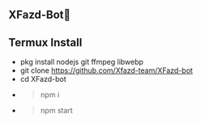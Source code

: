 ## XFazd-Bot🤖

## Termux Install
* pkg install nodejs git ffmpeg libwebp
* git clone https://github.com/Xfazd-team/XFazd-bot
* cd XFazd-bot
* > npm i
* > npm start
